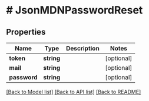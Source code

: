 # # JsonMDNPasswordReset

## Properties

Name | Type | Description | Notes
------------ | ------------- | ------------- | -------------
**token** | **string** |  | [optional] 
**mail** | **string** |  | [optional] 
**password** | **string** |  | [optional] 

[[Back to Model list]](../../README.md#documentation-for-models) [[Back to API list]](../../README.md#documentation-for-api-endpoints) [[Back to README]](../../README.md)


